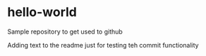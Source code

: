 # hello-world
Sample repository to get used to github

Adding text to the readme just for testing teh commit functionality
